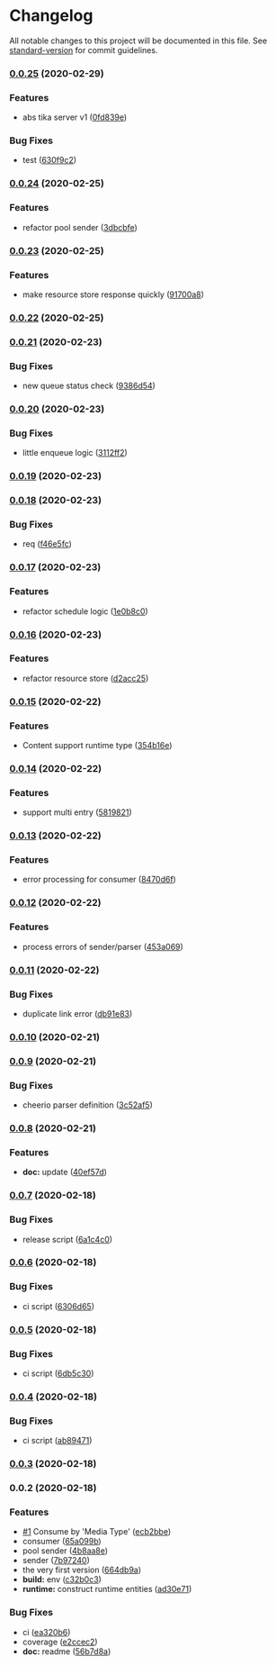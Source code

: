 # Changelog

All notable changes to this project will be documented in this file. See [standard-version](https://github.com/conventional-changelog/standard-version) for commit guidelines.

### [0.0.25](https://github.com/VirtualOctopus/VirtualOctopusJS/compare/v0.0.24...v0.0.25) (2020-02-29)


### Features

* abs tika server v1 ([0fd839e](https://github.com/VirtualOctopus/VirtualOctopusJS/commit/0fd839edfccaba7dd4c7721e97b51834741e7368))


### Bug Fixes

* test ([630f9c2](https://github.com/VirtualOctopus/VirtualOctopusJS/commit/630f9c2f8494c2cd6451f42588317f90abe1561a))

### [0.0.24](https://github.com/VirtualOctopus/VirtualOctopusJS/compare/v0.0.23...v0.0.24) (2020-02-25)


### Features

* refactor pool sender ([3dbcbfe](https://github.com/VirtualOctopus/VirtualOctopusJS/commit/3dbcbfef3ce8f6b23a2e8573d252b591429b872b))

### [0.0.23](https://github.com/VirtualOctopus/VirtualOctopusJS/compare/v0.0.22...v0.0.23) (2020-02-25)


### Features

* make resource store response quickly ([91700a8](https://github.com/VirtualOctopus/VirtualOctopusJS/commit/91700a84e1a483c360e04ddb17ee9553dc4af44c))

### [0.0.22](https://github.com/VirtualOctopus/VirtualOctopusJS/compare/v0.0.21...v0.0.22) (2020-02-25)

### [0.0.21](https://github.com/VirtualOctopus/VirtualOctopusJS/compare/v0.0.20...v0.0.21) (2020-02-23)


### Bug Fixes

* new queue status check ([9386d54](https://github.com/VirtualOctopus/VirtualOctopusJS/commit/9386d54cfec4660bab19e6f8a763c4f9a8b4921d))

### [0.0.20](https://github.com/VirtualOctopus/VirtualOctopusJS/compare/v0.0.19...v0.0.20) (2020-02-23)


### Bug Fixes

* little enqueue logic ([3112ff2](https://github.com/VirtualOctopus/VirtualOctopusJS/commit/3112ff28a85169393ae5bb4f0d5006990f354e98))

### [0.0.19](https://github.com/VirtualOctopus/VirtualOctopusJS/compare/v0.0.18...v0.0.19) (2020-02-23)

### [0.0.18](https://github.com/VirtualOctopus/VirtualOctopusJS/compare/v0.0.17...v0.0.18) (2020-02-23)


### Bug Fixes

* req ([f46e5fc](https://github.com/VirtualOctopus/VirtualOctopusJS/commit/f46e5fcb3c237cc26594d83c95266d5061cc389a))

### [0.0.17](https://github.com/VirtualOctopus/VirtualOctopusJS/compare/v0.0.16...v0.0.17) (2020-02-23)


### Features

* refactor schedule logic ([1e0b8c0](https://github.com/VirtualOctopus/VirtualOctopusJS/commit/1e0b8c005f23050149d1bddc830449520f3a8eb1))

### [0.0.16](https://github.com/VirtualOctopus/VirtualOctopusJS/compare/v0.0.15...v0.0.16) (2020-02-23)


### Features

* refactor resource store ([d2acc25](https://github.com/VirtualOctopus/VirtualOctopusJS/commit/d2acc25ca1cd8d1978bde609905a6cb6c3505179))

### [0.0.15](https://github.com/VirtualOctopus/VirtualOctopusJS/compare/v0.0.14...v0.0.15) (2020-02-22)


### Features

* Content support runtime type ([354b16e](https://github.com/VirtualOctopus/VirtualOctopusJS/commit/354b16e9834f67c1798c728c547e51e12c98b49c))

### [0.0.14](https://github.com/VirtualOctopus/VirtualOctopusJS/compare/v0.0.13...v0.0.14) (2020-02-22)


### Features

* support multi entry ([5819821](https://github.com/VirtualOctopus/VirtualOctopusJS/commit/5819821f8806d127eba568c2c838c40391433830))

### [0.0.13](https://github.com/VirtualOctopus/VirtualOctopusJS/compare/v0.0.12...v0.0.13) (2020-02-22)


### Features

* error processing for consumer ([8470d6f](https://github.com/VirtualOctopus/VirtualOctopusJS/commit/8470d6fe8ff66acd737d663ec8e38e4c5ab2377b))

### [0.0.12](https://github.com/VirtualOctopus/VirtualOctopusJS/compare/v0.0.11...v0.0.12) (2020-02-22)


### Features

* process errors of sender/parser ([453a069](https://github.com/VirtualOctopus/VirtualOctopusJS/commit/453a06930b17baf2e2195b18fb934b6dc38395bf))

### [0.0.11](https://github.com/VirtualOctopus/VirtualOctopusJS/compare/v0.0.10...v0.0.11) (2020-02-22)


### Bug Fixes

* duplicate link error ([db91e83](https://github.com/VirtualOctopus/VirtualOctopusJS/commit/db91e838a161509b0157a63b59f6b7dfc4449b7a))

### [0.0.10](https://github.com/VirtualOctopus/VirtualOctopusJS/compare/v0.0.9...v0.0.10) (2020-02-21)

### [0.0.9](https://github.com/VirtualOctopus/VirtualOctopusJS/compare/v0.0.8...v0.0.9) (2020-02-21)


### Bug Fixes

* cheerio parser definition ([3c52af5](https://github.com/VirtualOctopus/VirtualOctopusJS/commit/3c52af53f965df27ce6ece5b56329267e10a522c))

### [0.0.8](https://github.com/VirtualOctopus/VirtualOctopusJS/compare/v0.0.7...v0.0.8) (2020-02-21)


### Features

* **doc:** update ([40ef57d](https://github.com/VirtualOctopus/VirtualOctopusJS/commit/40ef57dd1cfb35766dad5243748f83f5b258d009))

### [0.0.7](https://github.com/VirtualOctopus/VirtualOctopusJS/compare/v0.0.6...v0.0.7) (2020-02-18)


### Bug Fixes

* release script ([6a1c4c0](https://github.com/VirtualOctopus/VirtualOctopusJS/commit/6a1c4c04639a53d209426957f303b01ecc4a9615))

### [0.0.6](https://github.com/VirtualOctopus/VirtualOctopusJS/compare/v0.0.5...v0.0.6) (2020-02-18)


### Bug Fixes

* ci script ([6306d65](https://github.com/VirtualOctopus/VirtualOctopusJS/commit/6306d659f61b9294d43156bfcd38f6f360858548))

### [0.0.5](https://github.com/VirtualOctopus/VirtualOctopusJS/compare/v0.0.4...v0.0.5) (2020-02-18)


### Bug Fixes

* ci script ([6db5c30](https://github.com/VirtualOctopus/VirtualOctopusJS/commit/6db5c30af509c4328d7729b28eed44ff51138f9e))

### [0.0.4](https://github.com/VirtualOctopus/VirtualOctopusJS/compare/v0.0.3...v0.0.4) (2020-02-18)


### Bug Fixes

* ci script ([ab89471](https://github.com/VirtualOctopus/VirtualOctopusJS/commit/ab894718434e173c0f76dee0be7ac28ca96b418f))

### [0.0.3](https://github.com/VirtualOctopus/VirtualOctopusJS/compare/v0.0.2...v0.0.3) (2020-02-18)

### 0.0.2 (2020-02-18)


### Features

* [#1](https://github.com/VirtualOctopus/VirtualOctopusJS/issues/1) Consume by 'Media Type' ([ecb2bbe](https://github.com/VirtualOctopus/VirtualOctopusJS/commit/ecb2bbe7e62205617b41e5babe950c64173ff84c))
* consumer ([65a099b](https://github.com/VirtualOctopus/VirtualOctopusJS/commit/65a099bf6d6ff12cf843e439ef9bc45c336d5ef3))
* pool sender ([4b8aa8e](https://github.com/VirtualOctopus/VirtualOctopusJS/commit/4b8aa8ec18f2a69623fc47340d9b760afa349e03))
* sender ([7b97240](https://github.com/VirtualOctopus/VirtualOctopusJS/commit/7b97240c769ca8b0b9d3ffbaba7d078eef984575))
* the very first version ([664db9a](https://github.com/VirtualOctopus/VirtualOctopusJS/commit/664db9a7a6899f050b2d695812d94a26f4786f74))
* **build:** env ([c32b0c3](https://github.com/VirtualOctopus/VirtualOctopusJS/commit/c32b0c38a56ecb7b5228e7ca2127cf8638b49cda))
* **runtime:** construct runtime entities ([ad30e71](https://github.com/VirtualOctopus/VirtualOctopusJS/commit/ad30e71e31de5c2579f40d8c095fc7d325832d2e))


### Bug Fixes

* ci ([ea320b6](https://github.com/VirtualOctopus/VirtualOctopusJS/commit/ea320b61f0eb0f6bb298bbd77961b2cdb824a4e0))
* coverage ([e2ccec2](https://github.com/VirtualOctopus/VirtualOctopusJS/commit/e2ccec280e437a170c3ef382fac3db77f78cebcc))
* **doc:** readme ([56b7d8a](https://github.com/VirtualOctopus/VirtualOctopusJS/commit/56b7d8a060cd7ea4e19dc7c887ed0690dcca502b))
